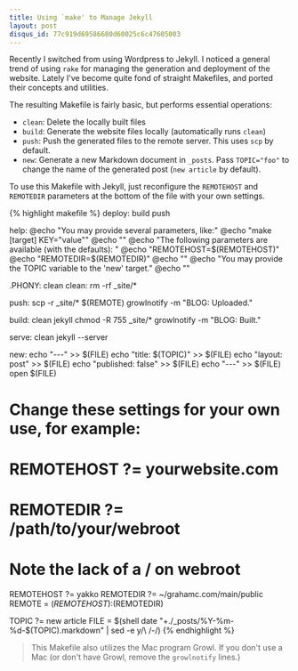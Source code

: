 ```yaml
---
title: Using `make' to Manage Jekyll
layout: post
disqus_id: 77c919d69586680d60025c6c47605003
---
```


Recently I switched from using Wordpress to Jekyll. I noticed a general trend
of using `rake` for managing the generation and deployment of the website.
Lately I've become quite fond of straight Makefiles, and ported their concepts
and utilities.

The resulting Makefile is fairly basic, but performs essential operations:

- `clean`: Delete the locally built files
- `build`: Generate the website files locally (automatically runs `clean`)
- `push`: Push the generated files to the remote server. This uses `scp` by
default.
- `new`: Generate a new Markdown document in `_posts`. Pass `TOPIC="foo"` to change the name of the generated post (`new article` by default).

To use this Makefile with Jekyll, just reconfigure the `REMOTEHOST` and
`REMOTEDIR` parameters at the bottom of the file with your own settings.

{% highlight makefile %}
deploy: build push

help:
	@echo "You may provide several parameters, like:"
	@echo "make [target] KEY=\"value\""
	@echo ""
	@echo "The following parameters are available (with the defaults): "
	@echo "REMOTEHOST=$(REMOTEHOST)"
	@echo "REMOTEDIR=$(REMOTEDIR)"
	@echo ""
	@echo "You may provide the TOPIC variable to the 'new' target."
	@echo ""

.PHONY: clean
clean:
	rm -rf _site/*

push:
	scp -r _site/* $(REMOTE)
	growlnotify -m "BLOG: Uploaded."

build: clean
	jekyll
	chmod -R 755 _site/*
	growlnotify -m "BLOG: Built."

serve: clean
	jekyll --server

new:
	echo "---" >> $(FILE)
	echo "title: $(TOPIC)" >> $(FILE)
	echo "layout: post" >> $(FILE)
	echo "published: false" >> $(FILE)
	echo "---" >> $(FILE)
	open $(FILE)

# Change these settings for your own use, for example:
# REMOTEHOST ?= yourwebsite.com
# REMOTEDIR ?= /path/to/your/webroot
# Note the lack of a / on webroot
REMOTEHOST ?= yakko
REMOTEDIR ?= ~/grahamc.com/main/public
REMOTE = $(REMOTEHOST):$(REMOTEDIR)

TOPIC ?= new article
FILE = $(shell date "+./_posts/%Y-%m-%d-$(TOPIC).markdown" | sed -e y/\ /-/)
{% endhighlight %}

> This Makefile also utilizes the Mac program Growl. If you don't use a Mac
> (or don't have Growl, remove the `growlnotify` lines.)